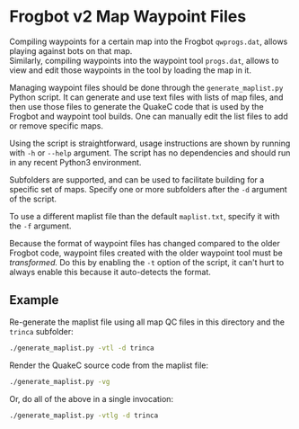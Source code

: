 # Frogbot v2 Map Waypoint Files

Compiling waypoints for a certain map into the Frogbot `qwprogs.dat`, allows playing against bots on that map.  
Similarly, compiling waypoints into the waypoint tool `progs.dat`, allows to view and edit those waypoints in the tool by loading the map in it.

Managing waypoint files should be done through the `generate_maplist.py` Python script. It can generate and use text files with lists of map files, and then use those files to generate the QuakeC code that is used by the Frogbot and waypoint tool builds. One can manually edit the list files to add or remove specific maps.

Using the script is straightforward, usage instructions are shown by running with `-h` or `--help` argument. The script has no dependencies and should run in any recent Python3 environment.

Subfolders are supported, and can be used to facilitate building for a specific set of maps. Specify one or more subfolders after the `-d` argument of the script.

To use a different maplist file than the default `maplist.txt`, specify it with the `-f` argument.

Because the format of waypoint files has changed compared to the older Frogbot code, waypoint files created with the older waypoint tool must be _transformed._ Do this by enabling the `-t` option of the script, it can't hurt to always enable this because it auto-detects the format.

## Example

Re-generate the maplist file using all map QC files in this directory and the `trinca` subfolder:
```bash
./generate_maplist.py -vtl -d trinca
```

Render the QuakeC source code from the maplist file:
```bash
./generate_maplist.py -vg
```

Or, do all of the above in a single invocation:
```bash
./generate_maplist.py -vtlg -d trinca
```
